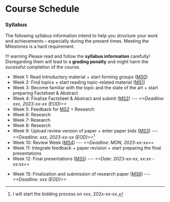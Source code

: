 # Course Schedule

### Syllabus

The following syllabus information intend to help you structure your work and achievements – especially during the present times. Meeting the Milestones is a hard requirement.

!!! warning
    Please read and follow the **syllabus information** carefully! Disregarding them will lead to a **grading penalty** and might harm the sucessful completion of the course.

- Week 1: Read introductory material + start forming groups ([MS0](milestone0.md))
- Week 2: Find topics + start reading topic-related material ([MS1](milestone1.md)) 
- Week 3: Become familiar with the topic and the state of the art + start preparing Factsheet & Abstract
- Week 4: Finalize Factsheet & Abstract and submit ([MS2](milestone2.md)) --- _==Deadline: xxx, 2023-xx-xx (EOD)==_
- Week 5: Feedback for [MS2](milestone2.md) + Research
- Week 6: Research
- Week 7: Research
- Week 8: Research
- Week 9: Upload review version of paper + enter paper bids ([MS3](milestone3.md)) --- _==Deadline: xxx, 2023-xx-xx (EOD)==_[^1]
- Week 10: Review Week ([MS4](milestone4.md)) --- _==Deadline: MON, 2023-xx-xx==_
- Week 11: Integrate feedback + paper revision + start preparing the final presentations
- Week 12: Final presentations ([MS5](milestone5.md)) --- _==Date: 2023-xx-xx, xx:xx - xx:xx==_
<!-- - Week 13: Paper revision -->
- Week 15: Finalization and submission of research paper ([MS6](milestone6.md)) --- _==Deadline: xxx (EOD)==_

[^1]: I will start the bidding process on xxx, 202x-xx-xx.



<!-- ### Scientific Writing for Computer Science

| Date   | Description                                                                            | Milestone |
|--------|----------------------------------------------------------------------------------------|-----------|
| 15.10. | Kick-off                                                                               |           |
| 22.10. | Finalisation of Groups and Topics; Enter Groups and topics into the SWCS Moodle Course | MS1       |
| 29.10. |                                                                                        |           |
| 05.11. | Submission of Factsheet + Abstract                                                     | MS2       |
| 12.11. | Feedback for Factsheet + Abstract                                                      |           |
| 19.11. |                                                                                        |           |
| 26.11. |                                                                                        |           |
| 15.12. | Submission of paper draft                                                              | MS3       |
| 16.12. | Enter paper bids                                                                       | MS3       |
| 22.12. | Submission of paper reviews                                                            | MS4       |
| 07.01. |                                                                                        |           |
| 20.01. | Final Presentations                                                                    | MS5       |
| 21.01. |                                                                                        |           |
| __TBD__| Submission of Final Paper                                                              | MS6       |
|        |                                                                                        |           | -->

<!-- ### Wissenschaftliches Arbeiten in der Informatik 2

| Date   | Description                                                                            | Milestone |
|--------|----------------------------------------------------------------------------------------|-----------|
| 21.10. | Kick-off                                                                               |           |
| 28.10. | Finalisation of Groups and Topics; Enter Groups and topics into the SWCS Moodle Course | MS1       |
| 04.11. |                                                                                        |           |
| 11.11. | Submission of Factsheet + Abstract                                                     | MS2       |
| 18.11. | Feedback for Factsheet + Abstract                                                      |           |
| 25.11. |                                                                                        |           |
| 02.12. |                                                                                        |           |
| 15.12. | Submission of paper draft                                                              | MS3       |
| 16.12. | Enter paper bids                                                                       | MS3       |
| 23.12. | Submission of paper reviews                                                            | MS4       |
| 06.01. |                                                                                        |           |
| 13.01. |                                                                                        |           |
| 21.01. | Final Presentations                                                                    | MS5       |
| __TBD__| Submission of Final Paper                                                              | MS6       |
|        |                                                                                        |           | -->